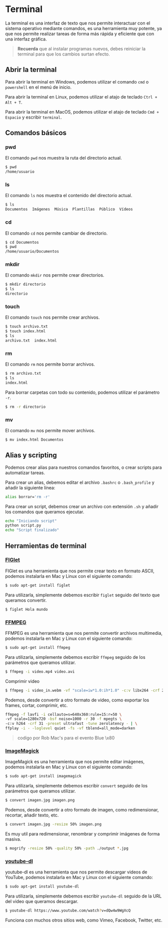 # Terminal
La terminal es una interfaz de texto que nos permite interactuar con el sistema operativo mediante comandos, es una herramienta muy potente, ya que nos permite realizar tareas de forma más rápida y eficiente que con una interfaz gráfica.

> **Recuerda** que al instalar programas nuevos, debes reiniciar la terminal para que los cambios surtan efecto.

## Abrir la terminal
Para abrir la terminal en Windows, podemos utilizar el comando `cmd` o `powershell` en el menú de inicio.

Para abrir la terminal en Linux, podemos utilizar el atajo de teclado `Ctrl + Alt + T`.

Para abrir la terminal en MacOS, podemos utilizar el atajo de teclado `Cmd + Espacio` y escribir `terminal`.

## Comandos básicos
### pwd
El comando `pwd` nos muestra la ruta del directorio actual.

```bash
$ pwd
/home/usuario
```

### ls
El comando `ls` nos muestra el contenido del directorio actual.

```bash
$ ls
Documentos  Imágenes  Música  Plantillas  Público  Vídeos
```

### cd
El comando `cd` nos permite cambiar de directorio.

```bash
$ cd Documentos
$ pwd
/home/usuario/Documentos
```

### mkdir
El comando `mkdir` nos permite crear directorios.

```bash
$ mkdir directorio
$ ls
directorio
```

### touch
El comando `touch` nos permite crear archivos.

```bash
$ touch archivo.txt
$ touch index.html
$ ls
archivo.txt  index.html
```

### rm
El comando `rm` nos permite borrar archivos.

```bash
$ rm archivo.txt
$ ls
index.html
```

Para borrar carpetas con todo su contenido, podemos utilizar el parámetro `-r`.

```bash
$ rm -r directorio
```

### mv
El comando `mv` nos permite mover archivos.

```bash
$ mv index.html Documentos

```

## Alias y scripting
Podemos crear alias para nuestros comandos favoritos, o crear scripts para automatizar tareas.

Para crear un alias, debemos editar el archivo `.bashrc` o `.bash_profile` y añadir la siguiente línea:

```bash
alias borrar='rm -r'
```

Para crear un script, debemos crear un archivo con extensión `.sh` y añadir los comandos que queramos ejecutar.

```bash
echo "Iniciando script"
python script.py
echo "Script finalizado"
```

## Herramientas de terminal

### [FIGlet](http://www.figlet.org/)
FIGlet es una herramienta que nos permite crear texto en formato ASCII, podemos instalarla en Mac y Linux con el siguiente comando:

```bash
$ sudo apt-get install figlet
```

Para utilizarla, simplemente debemos escribir `figlet` seguido del texto que queramos convertir.

```bash
$ figlet Hola mundo
```

### [FFMPEG](https://ffmpeg.org/)
FFMPEG es una herramienta que nos permite convertir archivos multimedia, podemos instalarla en Mac y Linux con el siguiente comando:

```bash
$ sudo apt-get install ffmpeg
```

Para utilizarla, simplemente debemos escribir `ffmpeg` seguido de los parámetros que queramos utilizar.

```bash
$ ffmpeg -i video.mp4 video.avi
```

Comprimir video
```bash
$ ffmpeg -i video_in.webm -vf "scale=iw*1.0:ih*1.0" -c:v libx264 -crf 23 -preset medium -c:a aac -b:a 128k archivo_comprimido.mp4
```

Podemos, desde convertir a otro formato de video, como exportar los frames, cortar, comprimir, etc.

```bash
ffmpeg -f lavfi -i cellauto=s=640x360:rule=15:r=50 \
-vf scale=1280x720 -bsf noise=1000 -r 30 -f mpegts \
-c:v h264 -crf 31 -preset ultrafast -tune zerolatency - | \
ffplay -i - -loglevel quiet -fs -vf tblend=all_mode=darken
```
>codigo por Rob Mac's para el evento Blue \x80

### [ImageMagick](https://imagemagick.org/index.php)
ImageMagick es una herramienta que nos permite editar imágenes, podemos instalarla en Mac y Linux con el siguiente comando:

```bash
$ sudo apt-get install imagemagick
```

Para utilizarla, simplemente debemos escribir `convert` seguido de los parámetros que queramos utilizar.

```bash
$ convert imagen.jpg imagen.png
```

Podemos, desde convertir a otro formato de imagen, como redimensionar, recortar, añadir texto, etc.

```bash
$ convert imagen.jpg -resize 50% imagen.png
```

Es muy util para redimensionar, renombrar y comprimir imágenes de forma masiva.

```bash
$ mogrify -resize 50% -quality 50% -path ./output *.jpg
```

### [youtube-dl](https://ytdl-org.github.io/youtube-dl/index.html)
youtube-dl es una herramienta que nos permite descargar videos de YouTube, podemos instalarla en Mac y Linux con el siguiente comando:

```bash
$ sudo apt-get install youtube-dl
```

Para utilizarla, simplemente debemos escribir `youtube-dl` seguido de la URL del video que queramos descargar.

```bash
$ youtube-dl https://www.youtube.com/watch?v=dQw4w9WgXcQ
```

Funciona con muchos otros sitios web, como Vimeo, Facebook, Twitter, etc.

